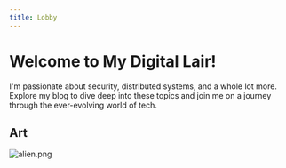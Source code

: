 ```yaml
---
title: Lobby
---
```


# Welcome to My Digital Lair!
I'm passionate about security, distributed systems, and a whole lot more. Explore my blog to dive deep into these topics and join me on a journey through the ever-evolving world of tech.


## Art 

![alien.png](https://kickeddroid.github.io/Assets/alien.png)

